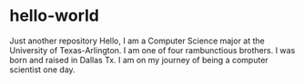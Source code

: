 # hello-world
Just another repository
Hello, I am a Computer Science major at the University of Texas-Arlington. I am one of four rambunctious brothers. I was born and raised in Dallas Tx. I am on my journey of being a computer scientist one day. 
